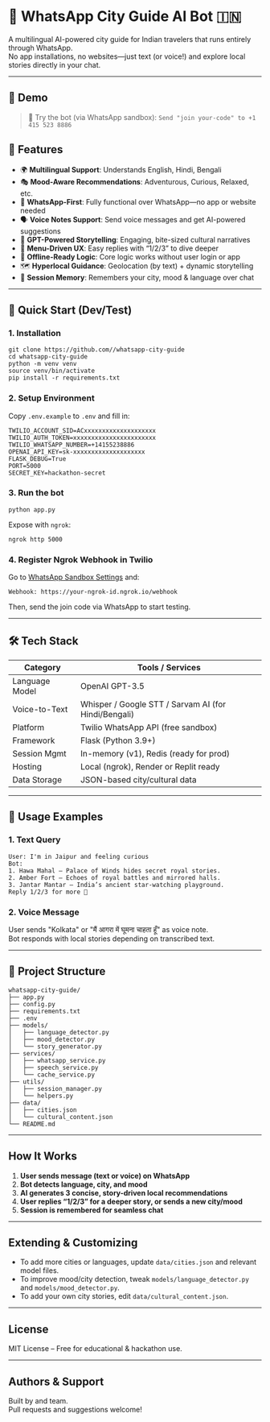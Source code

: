 # 🤖 WhatsApp City Guide AI Bot 🇮🇳

A multilingual AI-powered city guide for Indian travelers that runs entirely through WhatsApp.  
No app installations, no websites—just text (or voice!) and explore local stories directly in your chat.

---

## 🎥 Demo

> 📱 Try the bot (via WhatsApp sandbox): `Send "join your-code" to +1 415 523 8886`  

## 🌟 Features

- 🌍 **Multilingual Support**: Understands English, Hindi, Bengali  
- 🎭 **Mood-Aware Recommendations**: Adventurous, Curious, Relaxed, etc.  
- 📱 **WhatsApp-First**: Fully functional over WhatsApp—no app or website needed  
- 🗣️ **Voice Notes Support**: Send voice messages and get AI-powered suggestions  
- 🧠 **GPT-Powered Storytelling**: Engaging, bite-sized cultural narratives  
- 🔢 **Menu-Driven UX**: Easy replies with “1/2/3” to dive deeper  
- 🎒 **Offline-Ready Logic**: Core logic works without user login or app  
- 🗺️ **Hyperlocal Guidance**: Geolocation (by text) + dynamic storytelling  
- 🔄 **Session Memory**: Remembers your city, mood & language over chat  

---

## 🚀 Quick Start (Dev/Test)

### 1. Installation

```
git clone https://github.com//whatsapp-city-guide
cd whatsapp-city-guide
python -m venv venv
source venv/bin/activate
pip install -r requirements.txt
```

### 2. Setup Environment

Copy `.env.example` to `.env` and fill in:

```
TWILIO_ACCOUNT_SID=ACxxxxxxxxxxxxxxxxxxxx
TWILIO_AUTH_TOKEN=xxxxxxxxxxxxxxxxxxxxxxx
TWILIO_WHATSAPP_NUMBER=+14155238886
OPENAI_API_KEY=sk-xxxxxxxxxxxxxxxxxxxx
FLASK_DEBUG=True
PORT=5000
SECRET_KEY=hackathon-secret
```

### 3. Run the bot

```
python app.py
```

Expose with `ngrok`:

```
ngrok http 5000
```

### 4. Register Ngrok Webhook in Twilio

Go to [WhatsApp Sandbox Settings](https://www.twilio.com/console/sms/whatsapp/sandbox) and:
```
Webhook: https://your-ngrok-id.ngrok.io/webhook
```
Then, send the join code via WhatsApp to start testing.

---

## 🛠️ Tech Stack

| Category        | Tools / Services                                      |
|----------------|--------------------------------------------------------|
| Language Model  | OpenAI GPT-3.5                                         |
| Voice-to-Text   | Whisper / Google STT / Sarvam AI (for Hindi/Bengali)  |
| Platform        | Twilio WhatsApp API (free sandbox)                    |
| Framework       | Flask (Python 3.9+)                                    |
| Session Mgmt    | In-memory (v1), Redis (ready for prod)                |
| Hosting         | Local (ngrok), Render or Replit ready                 |
| Data Storage    | JSON-based city/cultural data                         |

---

## 🧪 Usage Examples

### 1. **Text Query**
```
User: I'm in Jaipur and feeling curious
Bot:
1. Hawa Mahal – Palace of Winds hides secret royal stories.
2. Amber Fort – Echoes of royal battles and mirrored halls.
3. Jantar Mantar – India’s ancient star-watching playground.
Reply 1/2/3 for more 📜
```

### 2. **Voice Message**
User sends "Kolkata" or "मैं आगरा में घूमना चाहता हूँ" as voice note.  
Bot responds with local stories depending on transcribed text.

---

## 📁 Project Structure

```
whatsapp-city-guide/
├── app.py
├── config.py
├── requirements.txt
├── .env
├── models/
│   ├── language_detector.py
│   ├── mood_detector.py
│   └── story_generator.py
├── services/
│   ├── whatsapp_service.py
│   ├── speech_service.py
│   └── cache_service.py
├── utils/
│   ├── session_manager.py
│   └── helpers.py
├── data/
│   ├── cities.json
│   └── cultural_content.json
└── README.md
```

---

## How It Works

1. **User sends message (text or voice) on WhatsApp**  
2. **Bot detects language, city, and mood**  
3. **AI generates 3 concise, story-driven local recommendations**  
4. **User replies “1/2/3” for a deeper story, or sends a new city/mood**  
5. **Session is remembered for seamless chat**

---

## Extending & Customizing

- To add more cities or languages, update `data/cities.json` and relevant model files.
- To improve mood/city detection, tweak `models/language_detector.py` and `models/mood_detector.py`.
- To add your own city stories, edit `data/cultural_content.json`.

---

## License

MIT License – Free for educational & hackathon use.

---

## Authors & Support

Built by  and team.  
Pull requests and suggestions welcome!